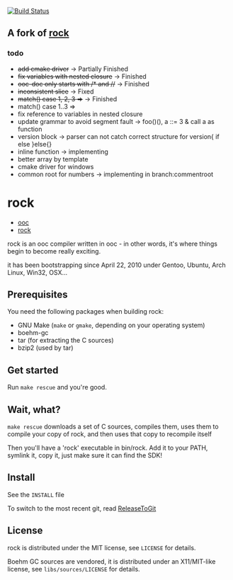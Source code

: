 [![Build Status](https://travis-ci.org/zhaihj/rock.svg?branch=master)](https://travis-ci.org/zhaihj/rock)

## A fork of [rock](https://github.com/fasterthanlime/rock)

### todo

* ~~add cmake driver~~ -> Partially Finished
* ~~fix variables with nested closure~~ -> Finished
* ~~ooc-doc only starts with /\* and //~~ -> Finished
* ~~inconsistent slice~~ -> Fixed
* ~~match() case 1, 2, 3 =>~~ -> Finished
* match() case 1..3 =>
* fix reference to variables in nested closure
* update grammar to avoid segment fault -> foo()(), a ::= 3 & call a as function
* version block -> parser can not catch correct structure for version{ if else }else{}
* inline function -> implementing
* better array by template
* cmake driver for windows
* common root for numbers -> implementing in branch:commentroot

# rock

  * [ooc](http://ooc-lang.org/)
  * [rock](https://github.com/fasterthanlime/rock)

rock is an ooc compiler written in ooc - in other words, it's
where things begin to become really exciting.

it has been bootstrapping since April 22, 2010 under Gentoo, Ubuntu,
Arch Linux, Win32, OSX...

## Prerequisites

You need the following packages when building rock:

* GNU Make (`make` or `gmake`, depending on your operating system)
* boehm-gc
* tar (for extracting the C sources)
* bzip2 (used by tar)

## Get started

Run `make rescue` and you're good.

## Wait, what?

`make rescue` downloads a set of C sources, compiles them, uses them to compile your copy of rock,
and then uses that copy to recompile itself

Then you'll have a 'rock' executable in bin/rock. Add it to your PATH, symlink it, copy it, just
make sure it can find the SDK!

## Install

See the `INSTALL` file

To switch to the most recent git, read
[ReleaseToGit](https://github.com/fasterthanlime/rock/blob/master/docs/workflow/ReleaseToGit.md)

## License

rock is distributed under the MIT license, see `LICENSE` for details.

Boehm GC sources are vendored, it is distributed under an X11/MIT-like license,
see `libs/sources/LICENSE` for details.
